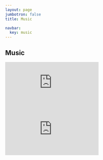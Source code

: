 ```yaml
---
layout: page
jumbotron: false
title: Music

navbar:
  key: music
---
```


## Music

<div class="series-thumb-container">
  <div class="img-box series-thumb">
    <div class="youtube-embed-wrapper">
      <iframe class="youtube-embed" class="youtube-embed" src="https://www.youtube-nocookie.com/embed/6pl2B97aRs4?start=141" title="YouTube video player" frameborder="0" allow="encrypted-media; picture-in-picture" allowfullscreen></iframe>
    </div>
  </div>
  <div class="img-box series-thumb">
    <div class="youtube-embed-wrapper">
      <iframe class="youtube-embed" class="youtube-embed" src="https://www.youtube-nocookie.com/embed/Jg7CNgStNuc?start=52" title="YouTube video player" frameborder="0" allow="encrypted-media; picture-in-picture" allowfullscreen></iframe>
    </div>
  </div>
</div>


